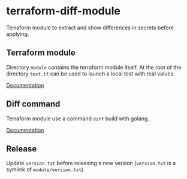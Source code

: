 # terraform-diff-module

Terraform module to extract and show differences in secrets before applying.

## Terraform module

Directory `module` contains the terraform module itself.
At the root of the directory `test.tf` can be used to launch a local test with real values.

[Documentation](./module/README.md)

## Diff command

Terraform module use a command `diff` build with golang.

[Documentation](./diff/README.md)

## Release

Update `version.txt` before releasing a new version (`version.txt` is a symlink of `module/version.txt`)
